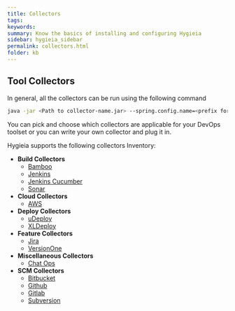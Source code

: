 ```yaml
---
title: Collectors
tags:
keywords:
summary: Know the basics of installing and configuring Hygieia 
sidebar: hygieia_sidebar
permalink: collectors.html
folder: kb
---
```


## Tool Collectors
In general, all the collectors can be run using the following command
```bash
java -jar <Path to collector-name.jar> --spring.config.name=<prefix for properties> --spring.config.location=<path to properties file location>
```

You can pick and choose which collectors are applicable for your DevOps toolset or you can write your own collector and plug it in.

Hygieia supports the following collectors Inventory:

- **Build Collectors**
  - [Bamboo](bamboo.html)
  - [Jenkins](jenkins.html)
  - [Jenkins Cucumber](cucumber.html)
  - [Sonar](sonar.html)
- **Cloud Collectors**
  - [AWS](aws.html)
- **Deploy Collectors**
  - [uDeploy](udeploy.html)
  - [XLDeploy](xldeploy.html)
- **Feature Collectors**
  - [Jira](jira.html)
  - [VersionOne](versionone.html)
- **Miscellaneous Collectors**
  - [Chat Ops](chatops.html)
- **SCM Collectors** 
  - [Bitbucket](bitbucket.html)
  - [Github](github.html)
  - [Gitlab](gitlab.html)
  - [Subversion](subversion.html)
